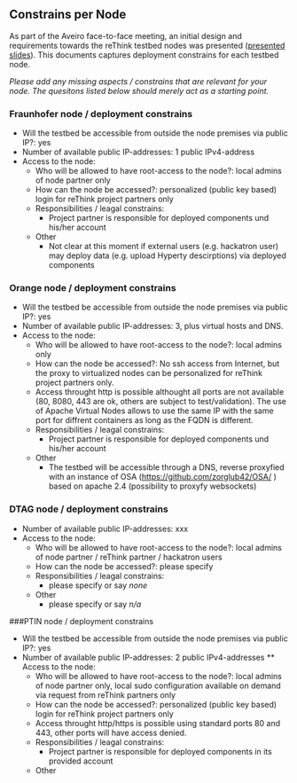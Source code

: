 ## Constrains per Node

As part of the Aveiro face-to-face meeting, an initial design and requirements towards the reThink 
testbed nodes was presented ([presented slides](https://bscw.rethink-project.eu/bscw/bscw.cgi/d25103/Initial%20thoughts%20on%20Test%20Bed%20and%20Integration%20and%20Validation%20--%20Fraunhofer%20FOKUS%20Presentation.pdf)).  This documents captures deployment constrains for each testbed node.

*Please add any missing aspects / constrains that are relevant for your node.  The quesitons listed below should merely act as
a starting point.*

### Fraunhofer node / deployment constrains

* Will the testbed be accessible from outside the node premises via public IP?:  yes
* Number of available public IP-addresses:  1 public IPv4-address
* Access to the node:
    * Who will be allowed to have root-access to the node?:  local admins of node partner only
    * How can the node be accessed?:  personalized (public key based) login for reThink project partners only
    * Responsibilities / leagal constrains:
        * Project partner is responsible for deployed components und his/her account
    * Other 
        * Not clear at this moment if external users (e.g. hackatron user) may deploy data (e.g. upload Hyperty descirptions)
          via deployed components


### Orange node / deployment constrains

* Will the testbed be accessible from outside the node premises via public IP?:  yes
* Number of available public IP-addresses:  3, plus virtual hosts and DNS.
* Access to the node:
    * Who will be allowed to have root-access to the node?:  local admins only
    * How can the node be accessed?: No ssh access from Internet, but the proxy to virtualized nodes can be personalized for reThink project partners only.
     * Access throught http is possible althought all ports are not available (80, 8080, 443 are ok, others are subject to test/validation). The use of Apache Virtual Nodes allows to use the same IP with the same port for diffrent containers as long as the FQDN is different.
    * Responsibilities / leagal constrains:
        * Project partner is responsible for deployed components und his/her account
    * Other 
        * The testbed will be accessible through a DNS, reverse proxyfied with an instance of OSA (https://github.com/zorglub42/OSA/ ) based on apache 2.4 (possibility to proxyfy websockets)


### DTAG node / deployment constrains

* Number of available public IP-addresses:  xxx
* Access to the node:
    * Who will be allowed to have root-access to the node?:  local admins of node partner / reThink partner / hackatron users
    * How can the node be accessed?:  please specify
    * Responsibilities / leagal constrains:
        * please specify or say _none_
    * Other 
        * please specify or say _n/a_




###PTIN node / deployment constrains

* Will the testbed be accessible from outside the node premises via public IP?: yes
* Number of available public IP-addresses:  2 public IPv4-addresses
** Access to the node:
    * Who will be allowed to have root-access to the node?:  local admins of node partner only, local sudo configuration available on demand via request from reThink partners only
    * How can the node be accessed?:  personalized (public key based) login for reThink project partners only
    * Access throught http/https is possible using standard ports 80 and 443, other ports will have access denied. 
    * Responsibilities / leagal constrains:
        * Project partner is responsible for deployed components in its provided account
    * Other 
